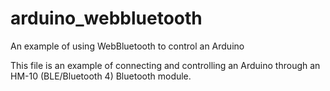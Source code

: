 # arduino_webbluetooth
An example of using WebBluetooth to control an Arduino

This file is an example of connecting and controlling an Arduino through an HM-10 (BLE/Bluetooth 4) Bluetooth module.
